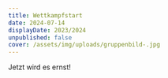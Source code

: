 ```yaml
---
title: Wettkampfstart
date: 2024-07-14
displayDate: 2023/2024
unpublished: false
cover: /assets/img/uploads/gruppenbild-.jpg
---
```


Jetzt wird es ernst!
